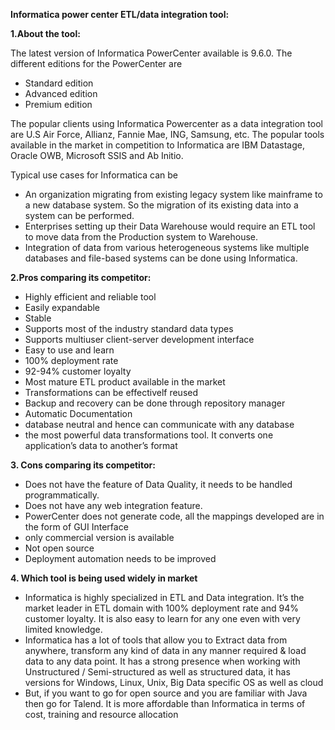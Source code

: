 **Informatica power center ETL/data integration tool:**


**1.About the tool:**

The latest version of Informatica PowerCenter available is 9.6.0. The
different editions for the PowerCenter are

-   Standard edition
-   Advanced edition
-   Premium edition

The popular clients using Informatica Powercenter as a data integration
tool are U.S Air Force, Allianz, Fannie Mae, ING, Samsung, etc. The
popular tools available in the market in competition to Informatica are
IBM Datastage, Oracle OWB, Microsoft SSIS and Ab Initio.

Typical use cases for Informatica can be

-   An organization migrating from existing legacy system like mainframe
    to a new database system. So the migration of its existing data into
    a system can be performed.
-   Enterprises setting up their Data Warehouse would require an ETL
    tool to move data from the Production system to Warehouse.
-   Integration of data from various heterogeneous systems like multiple
    databases and file-based systems can be done using Informatica.

**2.Pros comparing its competitor:**

-    Highly efficient and reliable tool
-    Easily expandable
-    Stable
-    Supports most of the industry standard data types
-    Supports multiuser client-server development interface
-    Easy to use and learn
-    100% deployment rate
-    92-94% customer loyalty
-    Most mature ETL product available in the market
-    Transformations can be effectivelf reused
-    Backup and recovery can be done through repository manager
-    Automatic Documentation
-   database neutral and hence can communicate with any database
-   the most powerful data transformations tool. It converts one
    application’s data to another’s format

**3\. Cons comparing its competitor:**

-   Does not have the feature of Data Quality, it needs to be
    handled programmatically.
-   Does not have any web integration feature.
-   PowerCenter does not generate code, all the mappings developed are
    in the form of GUI Interface
-   only commercial version is available
-   Not open source
-   Deployment automation needs to be improved

**4\. Which tool is being used widely in market**

- Informatica is highly specialized in ETL and Data integration. It’s the
market leader in ETL domain with 100% deployment rate and 94% customer
loyalty. It is also easy to learn for any one even with very limited
knowledge.
- Informatica has a lot of tools that allow you to Extract data from anywhere, transform any kind of data in any manner required & load data to any data point. It has a strong presence when working with Unstructured / Semi-structured as well as structured data, it has versions for Windows, Linux, Unix, Big Data specific OS as well as cloud
- But, if you want to go for open source and you are familiar with Java then go for Talend. It is more affordable than Informatica in terms of cost, training and resource allocation
